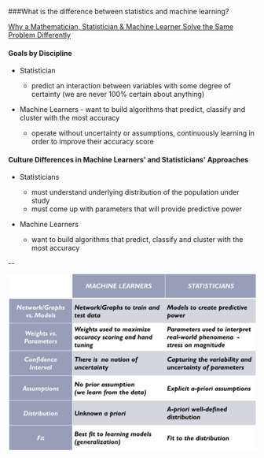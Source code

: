 ###What is the difference between statistics and machine learning?

[Why a Mathematician, Statistician & Machine Learner Solve the Same Problem Differently](http://www.galvanize.com/blog/2015/08/26/why-a-mathematician-statistician-machine-learner-solve-the-same-problem-differently-2/#.Vha0zqJ33MP)

#### Goals by Discipline

 * Statistician
    * predict an interaction between variables with some degree of certainty (we are never 100% certain about anything)

 * Machine Learners - want to build algorithms that predict, classify and cluster with the most accuracy
    * operate without uncertainty or assumptions, continuously learning in order to improve their accuracy score

#### Culture Differences in Machine Learners' and Statisticians' Approaches

 * Statisticians
    * must understand underlying distribution of the population under study
    * must come up with parameters that will provide predictive power

 * Machine Learners
    * want to build algorithms that predict, classify and cluster with the most accuracy

--

![](stats_vs_ml.png?raw=true)



